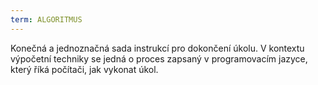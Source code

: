 ```yaml
---
term: ALGORITMUS
---
```


Konečná a jednoznačná sada instrukcí pro dokončení úkolu. V kontextu výpočetní techniky se jedná o proces zapsaný v programovacím jazyce, který říká počítači, jak vykonat úkol.